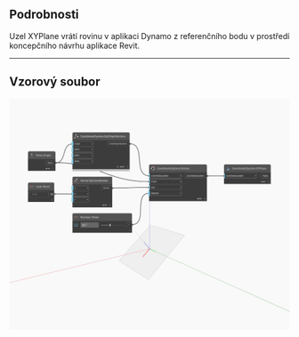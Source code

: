 ## Podrobnosti
Uzel XYPlane vrátí rovinu v aplikaci Dynamo z referenčního bodu v prostředí koncepčního návrhu aplikace Revit.
___
## Vzorový soubor

![XYPlane](./Autodesk.DesignScript.Geometry.CoordinateSystem.XYPlane_img.jpg)

